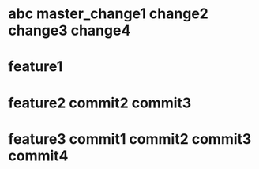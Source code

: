 # abc  master_change1  change2 change3  change4
# feature1

# feature2  commit2 commit3

# feature3  commit1 commit2 commit3 commit4